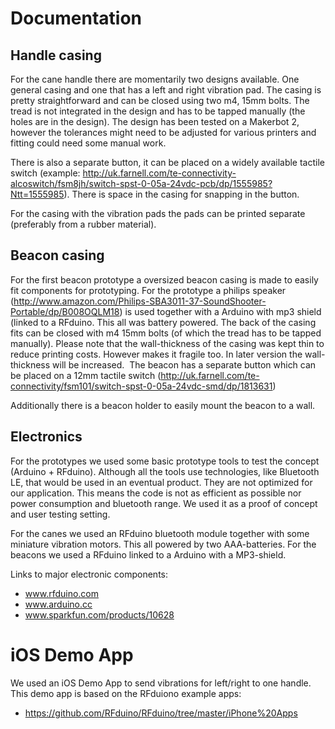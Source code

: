 # Documentation

## Handle casing
For the cane handle there are momentarily two designs available. One general casing and one that has a left and right vibration pad. The casing is pretty straightforward and can be closed using two m4, 15mm bolts. The tread is not integrated in the design and has to be tapped manually (the holes are in the design). The design has been tested on a Makerbot 2, however the tolerances might need to be adjusted for various printers and fitting could need some manual work. 

There is also a separate button, it can be placed on a widely available tactile switch (example: http://uk.farnell.com/te-connectivity-alcoswitch/fsm8jh/switch-spst-0-05a-24vdc-pcb/dp/1555985?Ntt=1555985). There is space in the casing for snapping in the button.

For the casing with the vibration pads the pads can be printed separate (preferably from a rubber material).


## Beacon casing
For the first beacon prototype a oversized beacon casing is made to easily fit components for prototyping. For the prototype a philips speaker (http://www.amazon.com/Philips-SBA3011-37-SoundShooter-Portable/dp/B008OQLM18) is used together with a Arduino with mp3 shield (linked to a RFduino. This all was battery powered. The back of the casing fits can be closed with m4 15mm bolts (of which the tread has to be tapped manually). Please note that the wall-thickness of the casing was kept thin to reduce printing costs. However makes it fragile too. In later version the wall-thickness will be increased. 
The beacon has a separate button which can be placed on a 12mm tactile switch (http://uk.farnell.com/te-connectivity/fsm101/switch-spst-0-05a-24vdc-smd/dp/1813631)

Additionally there is a beacon holder to easily mount the beacon to a wall. 

## Electronics

For the prototypes we used some basic prototype tools to test the concept (Arduino + RFduino). Although all the tools use technologies, like Bluetooth LE, that would be used in an eventual product. They are not optimized for our application. This means the code is not as efficient as possible nor power consumption and bluetooth range. We used it as a proof of concept and user testing setting. 

For the canes we used an RFduino bluetooth module together with some miniature vibration motors. This all powered by two AAA-batteries. For the beacons we used a RFduino linked to a Arduino with a MP3-shield. 

Links to major electronic components:
- www.rfduino.com 
- www.arduino.cc
- www.sparkfun.com/products/10628

# iOS Demo App

We used an iOS Demo App to send vibrations for left/right to one handle. This demo app is based on the RFduiono example apps:
- https://github.com/RFduino/RFduino/tree/master/iPhone%20Apps